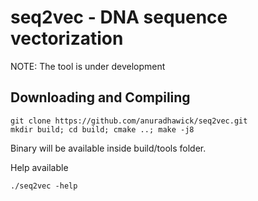 # seq2vec - DNA sequence vectorization

NOTE: The tool is under development

## Downloading and Compiling

```
git clone https://github.com/anuradhawick/seq2vec.git
mkdir build; cd build; cmake ..; make -j8
```

Binary will be available inside build/tools folder.


Help available

```
./seq2vec -help
```